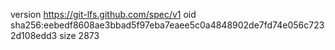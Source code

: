 version https://git-lfs.github.com/spec/v1
oid sha256:eebedf8608ae3bbad5f97eba7eaee5c0a4848902de7fd74e056c7232d108edd3
size 2873
